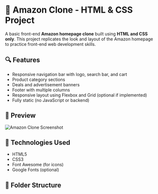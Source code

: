 # 🛒 Amazon Clone - HTML & CSS Project

A basic front-end **Amazon homepage clone** built using **HTML and CSS only**. This project replicates the look and layout of the Amazon homepage to practice front-end web development skills.

## 🔍 Features

- Responsive navigation bar with logo, search bar, and cart
- Product category sections
- Deals and advertisement banners
- Footer with multiple columns
- Responsive layout using Flexbox and Grid (optional if implemented)
- Fully static (no JavaScript or backend)

## 📸 Preview

![Amazon Clone Screenshot](screenshot.png)

## 🧰 Technologies Used

- HTML5
- CSS3
- Font Awesome (for icons)
- Google Fonts (optional)

## 📁 Folder Structure

